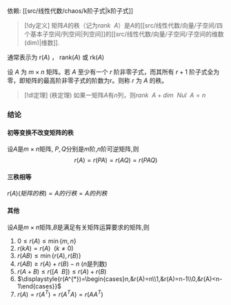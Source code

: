 
依赖: [[src/线性代数/chaos/k阶子式|k阶子式]]


> [!dy定义] 
> 矩阵$A$的秩（记为$rank~~A$）是$A$的[[src/线性代数/向量/子空间/四个基本子空间/列空间|列空间]]的[[src/线性代数/向量/子空间/子空间的维数(dim)|维数]].

通常表示为  ${\displaystyle \mathrm {r} (A)}$ ， ${\displaystyle \mathrm {rank} (A)}$ 或 ${\displaystyle \mathrm {rk} (A)}$ 

设 ${\displaystyle A}$ 为 ${\displaystyle m\times n}$ 矩阵。若 ${\displaystyle A}$ 至少有一个 ${\displaystyle r}$ 阶非零子式，而其所有 ${\displaystyle r+1}$ 阶子式全为零，即矩阵的最高阶非零子式的阶数为r。则称 ${\displaystyle r}$ 为 ${\displaystyle A}$ 的秩。



> [!dl定理] (秩定理)
> 如果一矩阵$A$有$n$列，则$rank~~A+dim~~Nul~~A=n$


### 结论
#### 初等变换不改变矩阵的秩
设$A$是$m\times n$矩阵, $P,Q$分别是$m$阶,$n$阶可逆矩阵,则
$$
r(A)=r(PA)=r(AQ)=r(PAQ)
$$
#### 三秩相等
$r(A)(矩阵的秩)=A的行秩=A的列秩$

#### 其他
设$A$是$m\times n$矩阵,$B$是满足有关矩阵运算要求的矩阵,则
1. $0\leq r(A)\leq \min \{m,n\}$
2. $r(kA)=r(A)~~(k\neq 0)$
3. $r(AB)\leq \min \{r(A),r(B)\}$
4. $r(AB)\geq r(A)+r(B)-n$ ($n$是列数)
5. $r(A+B)\leq r([A~~B])\leq r(A)+r(B)$
6. $\displaystyle{r(A^{*})=\begin{cases}n,&r(A)=n\\1,&r(A)=n-1\\0,&r(A)<n-1\end{cases}}$
7. $r(A)=r(A^{T})=r(A^{T}A)=r(AA^{T})$




